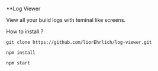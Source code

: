 **Log Viewer

View all your build logs with teminal like screens.


How to install ?

```
git clone https://github.com/liorEhrlich/log-viewer.git

npm install

npm start
```
